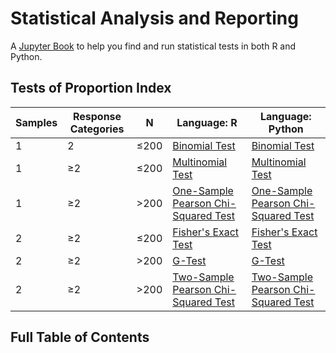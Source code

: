 # Statistical Analysis and Reporting

A [Jupyter Book](https://jupyterbook.org/en/stable/intro.html) to help you find and run statistical tests in both R and Python.

## Tests of Proportion Index

| Samples | Response Categories | N    | Language: R                                                                                                                 | Language: Python                                                                                                             |
|---------|---------------------|------|-----------------------------------------------------------------------------------------------------------------------------|------------------------------------------------------------------------------------------------------------------------------|
| 1       | 2                   | ≤200 | [Binomial Test](./content/01-proportions/one-sample-tests-r.html#binomial-test)                                             | [Binomial Test](./content/01-proportions/one-sample-tests-py.html#binomial-test)                                             |
| 1       | ≥2                  | ≤200 | [Multinomial Test](./content/01-proportions/one-sample-tests-r.html#multinomial-test)                                       | [Multinomial Test](./content/01-proportions/one-sample-tests-py.html#multinomial-test)                                       |
| 1       | ≥2                  | >200 | [One-Sample Pearson Chi-Squared Test](./content/01-proportions/one-sample-tests-r.html#one-sample-pearson-chi-squared-test) | [One-Sample Pearson Chi-Squared Test](./content/01-proportions/one-sample-tests-py.html#one-sample-pearson-chi-squared-test) |
| 2       | ≥2                  | ≤200 | [Fisher's Exact Test](./content/01-proportions/two-sample-tests-r.html#fisher-s-exact-test) | [Fisher's Exact Test](./content/01-proportions/two-sample-tests-py.html#fisher-s-exact-test) |
| 2       | ≥2                  | >200 | [G-Test](./content/01-proportions/two-sample-tests-r.html#g-test) | [G-Test](./content/01-proportions/two-sample-tests-py.html#g-test) |
| 2       | ≥2                  | >200 | [Two-Sample Pearson Chi-Squared Test](./content/01-proportions/two-sample-tests-r.html#two-sample-pearson-chi-squared-test) | [Two-Sample Pearson Chi-Squared Test](./content/01-proportions/two-sample-tests-py.html#two-sample-pearson-chi-squared-test) |

## Full Table of Contents

```{tableofcontents}
```
